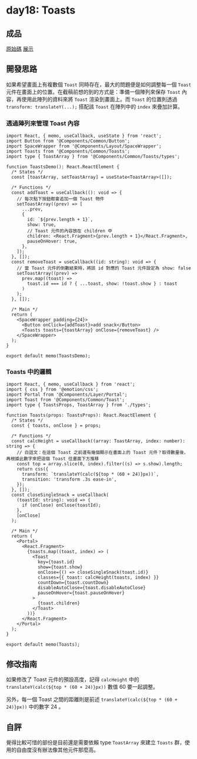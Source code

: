 # day18: Toasts

## 成品

[原始碼](https://gist.github.com/tzynwang/9efc4017804d1d148eab086f4ed9208c)
[展示](https://tzynwang.github.io/ithome-2022-demo/#/Toasts)

## 開發思路

如果希望畫面上有複數個 `Toast` 同時存在，最大的問題便是如何調整每一個 `Toast` 元件在畫面上的位置。在截稿前想的到的方式是：準備一個陣列來保存 `Toast` 內容，再使用此陣列的資料來將 `Toast` 渲染到畫面上。而 `Toast` 的位置則透過 `transform: translateY(...);` 搭配該 `Toast` 在陣列中的 `index` 來疊加計算。

### 透過陣列來管理 Toast 內容

```tsx
import React, { memo, useCallback, useState } from 'react';
import Button from '@Components/Common/Button';
import SpaceWrapper from '@Components/Layout/SpaceWrapper';
import Toasts from '@Components/Common/Toasts';
import type { ToastArray } from '@Components/Common/Toasts/types';

function ToastsDemo(): React.ReactElement {
  /* States */
  const [toastArray, setToastArray] = useState<ToastArray>([]);

  /* Functions */
  const addToast = useCallback((): void => {
    // 每次點下按鈕都會追加一個 Toast 物件
    setToastArray((prev) => [
      ...prev,
      {
        id: `${prev.length + 1}`,
        show: true,
        // Toast 元件的內容放在 children 中
        children: <React.Fragment>{prev.length + 1}</React.Fragment>,
        pauseOnHover: true,
      },
    ]);
  }, []);
  const removeToast = useCallback((id: string): void => {
    // 當 Toast 元件的倒數結束時，將該 id 對應的 Toast 元件設定為 show: false
    setToastArray((prev) =>
      prev.map((toast) =>
        toast.id === id ? { ...toast, show: !toast.show } : toast
      )
    );
  }, []);

  /* Main */
  return (
    <SpaceWrapper padding={24}>
      <Button onClick={addToast}>add snack</Button>
      <Toasts toasts={toastArray} onClose={removeToast} />
    </SpaceWrapper>
  );
}

export default memo(ToastsDemo);
```

### Toasts 中的邏輯

```tsx
import React, { memo, useCallback } from 'react';
import { css } from '@emotion/css';
import Portal from '@Components/Layer/Portal';
import Toast from '@Components/Common/Toast';
import type { ToastsProps, ToastArray } from './types';

function Toasts(props: ToastsProps): React.ReactElement {
  /* States */
  const { toasts, onClose } = props;

  /* Functions */
  const calcHeight = useCallback((array: ToastArray, index: number): string => {
    // 白話文：在這個 Toast 之前還有幾個顯示在畫面上的 Toast 元件？取得數量後，再根據此數字來把這個 Toast 往畫面下方推移
    const top = array.slice(0, index).filter((s) => s.show).length;
    return css({
      transform: `translateY(calc(${top * (60 + 24)}px))`,
      transition: 'transform .3s ease-in',
    });
  }, []);
  const closeSingleSnack = useCallback(
    (toastId: string): void => {
      if (onClose) onClose(toastId);
    },
    [onClose]
  );

  /* Main */
  return (
    <Portal>
      <React.Fragment>
        {toasts.map((toast, index) => (
          <Toast
            key={toast.id}
            show={toast.show}
            onClose={() => closeSingleSnack(toast.id)}
            classes={{ toast: calcHeight(toasts, index) }}
            countDown={toast.countDown}
            disableAutoClose={toast.disableAutoClose}
            pauseOnHover={toast.pauseOnHover}
          >
            {toast.children}
          </Toast>
        ))}
      </React.Fragment>
    </Portal>
  );
}

export default memo(Toasts);
```

## 修改指南

如果修改了 Toast 元件的預設高度，記得 `calcHeight` 中的 `translateY(calc(${top * (60 + 24)}px))` 數值 60 要一起調整。

另外，每一個 Toast 之間的距離則是前述 `translateY(calc(${top * (60 + 24)}px))` 中的數字 24 。

## 自評

覺得比較可惜的部份是目前還是需要依賴 type `ToastArray` 來建立 `Toasts` 群，使用的自由度沒有辦法像其他元件那麼高。
